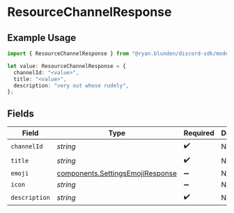 # ResourceChannelResponse

## Example Usage

```typescript
import { ResourceChannelResponse } from "@ryan.blunden/discord-sdk/models/components";

let value: ResourceChannelResponse = {
  channelId: "<value>",
  title: "<value>",
  description: "very out whose rudely",
};
```

## Fields

| Field                                                                                | Type                                                                                 | Required                                                                             | Description                                                                          |
| ------------------------------------------------------------------------------------ | ------------------------------------------------------------------------------------ | ------------------------------------------------------------------------------------ | ------------------------------------------------------------------------------------ |
| `channelId`                                                                          | *string*                                                                             | :heavy_check_mark:                                                                   | N/A                                                                                  |
| `title`                                                                              | *string*                                                                             | :heavy_check_mark:                                                                   | N/A                                                                                  |
| `emoji`                                                                              | [components.SettingsEmojiResponse](../../models/components/settingsemojiresponse.md) | :heavy_minus_sign:                                                                   | N/A                                                                                  |
| `icon`                                                                               | *string*                                                                             | :heavy_minus_sign:                                                                   | N/A                                                                                  |
| `description`                                                                        | *string*                                                                             | :heavy_check_mark:                                                                   | N/A                                                                                  |